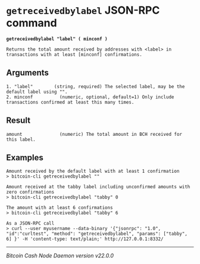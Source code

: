 `getreceivedbylabel` JSON-RPC command
=====================================

**`getreceivedbylabel "label" ( minconf )`**

```
Returns the total amount received by addresses with <label> in transactions with at least [minconf] confirmations.
```

Arguments
---------

```
1. "label"        (string, required) The selected label, may be the default label using "".
2. minconf          (numeric, optional, default=1) Only include transactions confirmed at least this many times.
```

Result
------

```
amount              (numeric) The total amount in BCH received for this label.
```

Examples
--------

```
Amount received by the default label with at least 1 confirmation
> bitcoin-cli getreceivedbylabel ""

Amount received at the tabby label including unconfirmed amounts with zero confirmations
> bitcoin-cli getreceivedbylabel "tabby" 0

The amount with at least 6 confirmations
> bitcoin-cli getreceivedbylabel "tabby" 6

As a JSON-RPC call
> curl --user myusername --data-binary '{"jsonrpc": "1.0", "id":"curltest", "method": "getreceivedbylabel", "params": ["tabby", 6] }' -H 'content-type: text/plain;' http://127.0.0.1:8332/
```

***

*Bitcoin Cash Node Daemon version v22.0.0*
